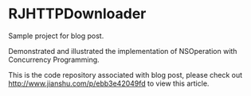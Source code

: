 # RJHTTPDownloader
Sample project for blog post.

Demonstrated and illustrated the implementation of NSOperation with Concurrency Programming.

This is the code repository associated with blog post, please check out http://www.jianshu.com/p/ebb3e42049fd to view this article.
